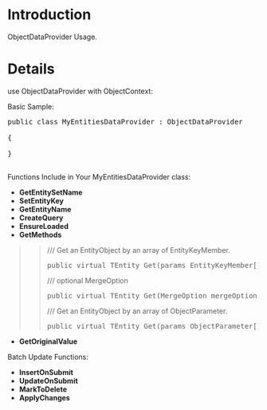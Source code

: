 # Introduction #

ObjectDataProvider Usage.

# Details #

use ObjectDataProvider with ObjectContext:

Basic Sample:
<pre>
public class MyEntitiesDataProvider : ObjectDataProvider<MyEntities><br>
{<br>
}<br>
</pre>

Functions Include in Your MyEntitiesDataProvider class:

  * **GetEntitySetName**
  * **SetEntityKey**
  * **GetEntityName**
  * **CreateQuery**
  * **EnsureLoaded**
  * **GetMethods**
> > /// Get an EntityObject by an array of EntityKeyMember.
> > <pre>public virtual TEntity Get<TEntity>(params EntityKeyMember[] Keys) where TEntity : EntityObject, new()</pre>
> > /// optional MergeOption
> > <pre>public virtual TEntity Get<TEntity>(MergeOption mergeOption, params EntityKeyMember[] Keys) where TEntity : EntityObject, new()</pre>
> > /// Get an EntityObject by an array of ObjectParameter.
> > <pre>public virtual TEntity Get<TEntity>(params ObjectParameter[] prm) where TEntity : EntityObject, new()</pre>
  * **GetOriginalValue**

Batch Update Functions:
  * **InsertOnSubmit**
  * **UpdateOnSubmit**
  * **MarkToDelete**
  * **ApplyChanges**